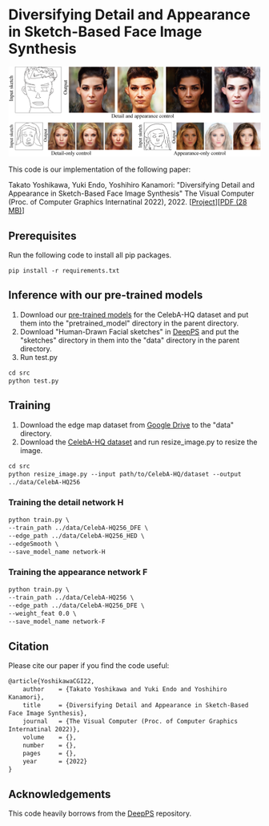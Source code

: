 # Diversifying Detail and Appearance in Sketch-Based Face Image Synthesis

![teaser](docs/teaser.png)

This code is our implementation of the following paper:

Takato Yoshikawa, Yuki Endo, Yoshihiro Kanamori: "Diversifying Detail and Appearance in Sketch-Based Face Image Synthesis" The Visual Computer (Proc. of Computer Graphics Internatinal 2022), 2022. [[Project](http://www.cgg.cs.tsukuba.ac.jp/~yoshikawa/pub/sketch_to_diverse_image/)][[PDF (28 MB)](http://www.cgg.cs.tsukuba.ac.jp/~yoshikawa/pub/sketch_to_diverse_image/pdf/Yoshikawa_CGI2022.pdf)]

## Prerequisites
Run the following code to install all pip packages.

```
pip install -r requirements.txt
```

## Inference with our pre-trained models
1. Download our [pre-trained models](https://drive.google.com/file/d/1OMMnm5Ez5rq1YYbbLWTelpL4EKwhzjy0/view?usp=sharing) for the CelebA-HQ dataset and put them into the "pretrained_model" directory in the parent directory.
2. Download "Human-Drawn Facial sketches" in [DeepPS](https://github.com/VITA-Group/DeepPS) and put the "sketches" directory in them into the "data" directory in the parent directory.
3. Run test.py
```
cd src
python test.py
```

## Training
1. Download the edge map dataset from [Google Drive](https://drive.google.com/drive/folders/1NSuh0L5RTFQq0lwZq0NRAiloX_ar-kWa?usp=sharing) to the "data" directory.
2. Download the [CelebA-HQ dataset](http://mmlab.ie.cuhk.edu.hk/projects/CelebA/CelebAMask_HQ.html) and run resize_image.py to resize the image.
```
cd src
python resize_image.py --input path/to/CelebA-HQ/dataset --output ../data/CelebA-HQ256
```

### Training the detail network H
```
python train.py \
--train_path ../data/CelebA-HQ256_DFE \
--edge_path ../data/CelebA-HQ256_HED \
--edgeSmooth \
--save_model_name network-H
```
### Training the appearance network F
```
python train.py \
--train_path ../data/CelebA-HQ256 \
--edge_path ../data/CelebA-HQ256_DFE \
--weight_feat 0.0 \
--save_model_name network-F
```

## Citation
Please cite our paper if you find the code useful:
```
@article{YoshikawaCGI22,
    author    = {Takato Yoshikawa and Yuki Endo and Yoshihiro Kanamori},
    title     = {Diversifying Detail and Appearance in Sketch-Based Face Image Synthesis},
    journal   = {The Visual Computer (Proc. of Computer Graphics Internatinal 2022)},
    volume    = {},
    number    = {},
    pages     = {},
    year      = {2022}
}
```

## Acknowledgements
This code heavily borrows from the [DeepPS](https://github.com/VITA-Group/DeepPS) repository.
